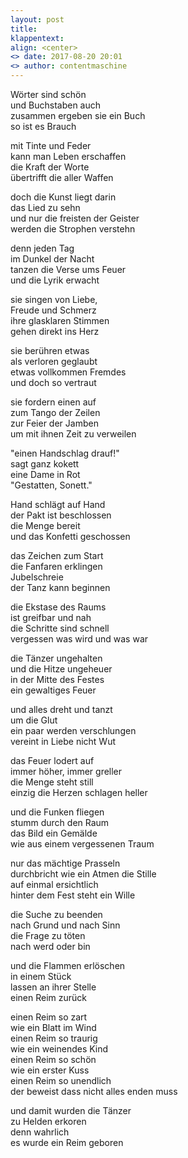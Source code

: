 ```yaml
---
layout: post
title: 
klappentext:
align: <center>
<> date: 2017-08-20 20:01
<> author: contentmaschine
---
```

Wörter sind schön  
und Buchstaben auch  
zusammen ergeben sie ein Buch  
so ist es Brauch  

mit Tinte und Feder  
kann man Leben erschaffen  
die Kraft der Worte  
übertrifft die aller Waffen  

doch die Kunst liegt darin  
das Lied zu sehn  
und nur die freisten der Geister  
werden die Strophen verstehn  

denn jeden Tag  
im Dunkel der Nacht  
tanzen die Verse ums Feuer  
und die Lyrik erwacht  

sie singen von Liebe,  
Freude und Schmerz  
ihre glasklaren Stimmen  
gehen direkt ins Herz  

sie berühren etwas  
als verloren geglaubt  
etwas vollkommen Fremdes  
und doch so vertraut  

sie fordern einen auf  
zum Tango der Zeilen  
zur Feier der Jamben  
um mit ihnen Zeit zu verweilen  

"einen Handschlag drauf!"  
sagt ganz kokett  
eine Dame in Rot  
"Gestatten, Sonett."  

Hand schlägt auf Hand  
der Pakt ist beschlossen  
die Menge bereit  
und das Konfetti geschossen  

das Zeichen zum Start  
die Fanfaren erklingen  
Jubelschreie  
der Tanz kann beginnen  

die Ekstase des Raums  
ist greifbar und nah  
die Schritte sind schnell  
vergessen was wird und was war  

die Tänzer ungehalten  
und die Hitze ungeheuer  
in der Mitte des Festes  
ein gewaltiges Feuer  

und alles dreht und tanzt  
um die Glut  
ein paar werden verschlungen  
vereint in Liebe nicht Wut  

das Feuer lodert auf  
immer höher, immer greller  
die Menge steht still  
einzig die Herzen schlagen heller  

und die Funken fliegen  
stumm durch den Raum  
das Bild ein Gemälde  
wie aus einem vergessenen Traum  

nur das mächtige Prasseln  
durchbricht wie ein Atmen die Stille  
auf einmal ersichtlich  
hinter dem Fest steht ein Wille  

die Suche zu beenden  
nach Grund und nach Sinn  
die Frage zu töten  
nach werd oder bin  

und die Flammen erlöschen  
in einem Stück  
lassen an ihrer Stelle  
einen Reim zurück  

einen Reim so zart  
wie ein Blatt im Wind  
einen Reim so traurig  
wie ein weinendes Kind  
einen Reim so schön  
wie ein erster Kuss  
einen Reim so unendlich  
der beweist dass nicht alles enden muss  

und damit wurden die Tänzer  
zu Helden erkoren  
denn wahrlich  
es wurde ein Reim geboren  
